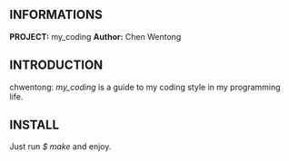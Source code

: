 INFORMATIONS
------------
**PROJECT:** my\_coding
 **Author:** Chen Wentong

INTRODUCTION
------------
chwentong:
  *my\_coding* is a guide to my coding style in my programming life.

INSTALL
-------
Just run *$ make* and enjoy.
